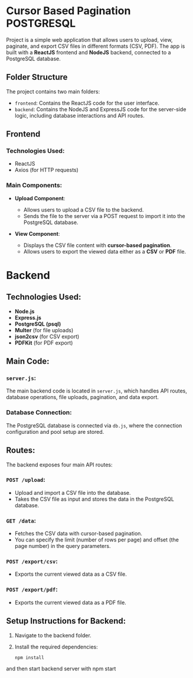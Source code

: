 # Cursor Based Pagination POSTGRESQL

Project is a simple web application that allows users to upload, view, paginate, and export CSV files in different formats (CSV, PDF). The app is built with a **ReactJS** frontend and **NodeJS** backend, connected to a PostgreSQL database.

## Folder Structure

The project contains two main folders:

- `frontend`: Contains the ReactJS code for the user interface.
- `backend`: Contains the NodeJS and ExpressJS code for the server-side logic, including database interactions and API routes.

## Frontend

### Technologies Used:

- ReactJS
- Axios (for HTTP requests)

### Main Components:

- **Upload Component**:

  - Allows users to upload a CSV file to the backend.
  - Sends the file to the server via a POST request to import it into the PostgreSQL database.

- **View Component**:
  - Displays the CSV file content with **cursor-based pagination**.
  - Allows users to export the viewed data either as a **CSV** or **PDF** file.


# Backend

## Technologies Used:

- **Node.js**
- **Express.js**
- **PostgreSQL (psql)**
- **Multer** (for file uploads)
- **json2csv** (for CSV export)
- **PDFKit** (for PDF export)

## Main Code:

### `server.js`:

The main backend code is located in `server.js`, which handles API routes, database operations, file uploads, pagination, and data export.

### Database Connection:

The PostgreSQL database is connected via `db.js`, where the connection configuration and pool setup are stored.

## Routes:

The backend exposes four main API routes:

### `POST /upload`:

- Upload and import a CSV file into the database.
- Takes the CSV file as input and stores the data in the PostgreSQL database.

### `GET /data`:

- Fetches the CSV data with cursor-based pagination.
- You can specify the limit (number of rows per page) and offset (the page number) in the query parameters.

### `POST /export/csv`:

- Exports the current viewed data as a CSV file.

### `POST /export/pdf`:

- Exports the current viewed data as a PDF file.

## Setup Instructions for Backend:

1. Navigate to the backend folder.
2. Install the required dependencies:

   ```bash
   npm install
   ```

and then start backend server with npm start
